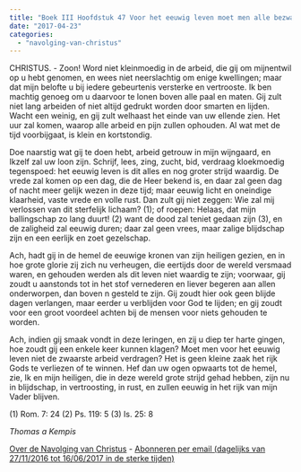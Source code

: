 ```yaml
---
title: "Boek III Hoofdstuk 47 Voor het eeuwig leven moet men alle bezwaren verdragen"
date: "2017-04-23"
categories: 
  - "navolging-van-christus"
---
```


CHRISTUS. - Zoon! Word niet kleinmoedig in de arbeid, die gij om mijnentwil op u hebt genomen, en wees niet neerslachtig om enige kwellingen; maar dat mijn belofte u bij iedere gebeurtenis versterke en vertrooste. Ik ben machtig genoeg om u daarvoor te lonen boven alle paal en maten. Gij zult niet lang arbeiden of niet altijd gedrukt worden door smarten en lijden. Wacht een weinig, en gij zult welhaast het einde van uw ellende zien. Het uur zal komen, waarop alle arbeid en pijn zullen ophouden. Al wat met de tijd voorbijgaat, is klein en kortstondig.

Doe naarstig wat gij te doen hebt, arbeid getrouw in mijn wijngaard, en Ikzelf zal uw loon zijn. Schrijf, lees, zing, zucht, bid, verdraag kloekmoedig tegenspoed: het eeuwig leven is dit alles en nog groter strijd waardig. De vrede zal komen op een dag, die de Heer bekend is, en daar zal geen dag of nacht meer gelijk wezen in deze tijd; maar eeuwig licht en oneindige klaarheid, vaste vrede en volle rust. Dan zult gij niet zeggen: Wie zal mij verlossen van dit sterfelijk lichaam? (1); of roepen: Helaas, dat mijn ballingschap zo lang duurt! (2) want de dood zal teniet gedaan zijn (3), en de zaligheid zal eeuwig duren; daar zal geen vrees, maar zalige blijdschap zijn en een eerlijk en zoet gezelschap.

Ach, hadt gij in de hemel de eeuwige kronen van zijn heiligen gezien, en in hoe grote glorie zij zich nu verheugen, die eertijds door de wereld versmaad waren, en gehouden werden als dit leven niet waardig te zijn; voorwaar, gij zoudt u aanstonds tot in het stof vernederen en liever begeren aan allen onderworpen, dan boven n gesteld te zijn. Gij zoudt hier ook geen blijde dagen verlangen, maar eerder u verblijden voor God te lijden; en gij zoudt voor een groot voordeel achten bij de mensen voor niets gehouden te worden.

Ach, indien gij smaak vondt in deze leringen, en zij u diep ter harte gingen, hoe zoudt gij een enkele keer kunnen klagen? Moet men voor het eeuwig leven niet de zwaarste arbeid verdragen? Het is geen kleine zaak het rijk Gods te verliezen of te winnen. Hef dan uw ogen opwaarts tot de hemel, zie, Ik en mijn heiligen, die in deze wereld grote strijd gehad hebben, zijn nu in blijdschap, in vertroosting, in rust, en zullen eeuwig in het rijk van mijn Vader blijven.

(1) Rom. 7: 24 (2) Ps. 119: 5 (3) Is. 25: 8

_Thomas a Kempis_

[Over de Navolging van Christus](/blog/de-navolging-van-christus-in-de-sterke-tijden/) - [Abonneren per email (dagelijks van 27/11/2016 tot 16/06/2017 in de sterke tijden)](http://eepurl.com/cg9VGT)
